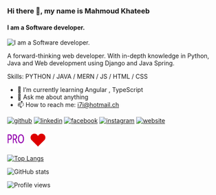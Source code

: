 ### Hi there 👋, my name is Mahmoud Khateeb
#### I am a Software developer.
![I am a Software developer.](https://scontent.fjrs4-1.fna.fbcdn.net/v/t1.18169-9/10858593_991846934176401_3139332463167617195_n.jpg?_nc_cat=110&ccb=1-3&_nc_sid=e3f864&_nc_ohc=VItzE90XO2IAX-Q6-hu&_nc_oc=AQlU_Xg_ZFiwIAH4fje1M_xxaDwemtXewxEDQHCo4BINymyuW9-7WiIjYlqTWQFOMoI&_nc_ht=scontent.fjrs4-1.fna&oh=a85a7be0273317f6d5ddeb75ff90a07a&oe=609DBC0C)

A forward-thinking web developer. With in-depth
knowledge in Python, Java and Web development using
Django and Java Spring.

Skills: PYTHON / JAVA / MERN / JS / HTML / CSS

- 🌱 I’m currently learning Angular , TypeScript 
- 💬 Ask me about anything  
- 📫 How to reach me: i7i@hotmail.ch 


[<img src='https://cdn.jsdelivr.net/npm/simple-icons@3.0.1/icons/github.svg' alt='github' height='40'>](https://github.com/xkhateebx)  [<img src='https://cdn.jsdelivr.net/npm/simple-icons@3.0.1/icons/linkedin.svg' alt='linkedin' height='40'>](https://www.linkedin.com/in/mahmoud-khateeb/)  [<img src='https://cdn.jsdelivr.net/npm/simple-icons@3.0.1/icons/facebook.svg' alt='facebook' height='40'>](https://www.facebook.com/Mahmoud.khateeb14)  [<img src='https://cdn.jsdelivr.net/npm/simple-icons@3.0.1/icons/instagram.svg' alt='instagram' height='40'>](https://www.instagram.com/xkhateebx/)  [<img src='https://cdn.jsdelivr.net/npm/simple-icons@3.0.1/icons/icloud.svg' alt='website' height='40'>](www.xkhateebx.com)  

<a href='https://github.com/pricing'><img src='https://raw.githubusercontent.com/acervenky/animated-github-badges/master/assets/pro.gif' width='40' height='40'></a> <a href='https://docs.github.com/en/github/supporting-the-open-source-community-with-github-sponsors'><img src='https://raw.githubusercontent.com/acervenky/animated-github-badges/master/assets/sponsorbadge.gif' width='35' height='35'></a> 

[![Top Langs](https://github-readme-stats.vercel.app/api/top-langs/?username=xkhateebx)](https://github.com/anuraghazra/github-readme-stats)

![GitHub stats](https://github-readme-stats.vercel.app/api?username=xkhateebx&show_icons=true)  

![Profile views](https://gpvc.arturio.dev/xkhateebx)  

